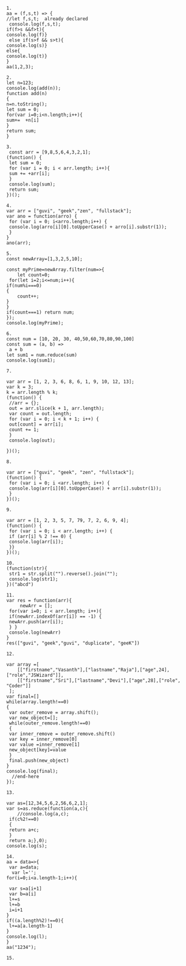 	1. 
	aa = (f,s,t) => {
 	//let f,s,t;  already declared
	 console.log(f,s,t);
 	if(f>s &&f>t){
 	console.log(f)}
	 else if(s>f && s>t){
 	console.log(s)}
 	else{
 	console.log(t)}
	}
	aa(1,2,3);
	
	2.
	let n=123;
	console.log(add(n));
	function add(n)
	{
	n=n.toString();
	let sum = 0;
	for(var i=0;i<n.length;i++){
 	sum+=  +n[i]
 	}
 	return sum;
	}
	
	3.
	 const arr = [9,8,5,6,4,3,2,1];
	(function() {
	 let sum = 0;
	 for (var i = 0; i < arr.length; i++){
	 sum += +arr[i];
	 }
	 console.log(sum);
	 return sum;
	})();

	4. 
	var arr = ["guvi", "geek","zen", "fullstack"];
	var ano = function(arro) {
	 for (var i = 0; i<arro.length;i++) {
	 console.log(arro[i][0].toUpperCase() + arro[i].substr(1));
	 }
	}
	ano(arr);
		
	5.
	const newArray=[1,3,2,5,10];

	const myPrime=newArray.filter(num=>{
    	let count=0;
	 for(let i=2;i<=num;i++){
 	if(num%i===0)
 	{
 	    count++;
 	}
 	}
 	if(count===1) return num;
	});
	console.log(myPrime);

	6.
	const num = [10, 20, 30, 40,50,60,70,80,90,100] 
	const sum = (a, b) =>
	 a + b
	let sum1 = num.reduce(sum)
	console.log(sum1);

	7.

	var arr = [1, 2, 3, 6, 8, 6, 1, 9, 10, 12, 13];
	var k = 3;
	k = arr.length % k;
	(function() {
	 //arr = {};
	 out = arr.slice(k + 1, arr.length);
	 var count = out.length;
	 for (var i = 0; i < k + 1; i++) {
	 out[count] = arr[i];
	 count += 1;
	 }
	 console.log(out);
    
	})();

	8.

	var arr = ["guvi", "geek", "zen", "fullstack"];
	(function() {
	 for (var i = 0; i <arr.length; i++) {
	 console.log(arr[i][0].toUpperCase() + arr[i].substr(1));
	 }
	})();

	9.

	var arr = [1, 2, 3, 5, 7, 79, 7, 2, 6, 9, 4];
	(function() {
	 for (var i = 0; i < arr.length; i++) {
	 if (arr[i] % 2 !== 0) {
	 console.log(arr[i]);
	 }}
	})();

	10.
	(function(str){
	 str1 = str.split("").reverse().join("");
	 console.log(str1); 
	})("abcd")

	11.
	var res = function(arr){
	     newArr = [];
	 for(var i=0; i < arr.length; i++){
	 if(newArr.indexOf(arr[i]) == -1) {
	 newArr.push(arr[i]);
	 } }
	 console.log(newArr)
	}
	res(["guvi", "geek","guvi", "duplicate", "geeK"])

	12.

	var array =[
    	[["firstname","Vasanth"],["lastname","Raja"],["age",24],["role","JSWizard"]],
    	[["firstname","Sri"],["lastname","Devi"],["age",28],["role", "Coder"]]
   	 ];
	var final=[]
	while(array.length!==0)
	{
	 var outer_remove = array.shift();
	 var new_object=[];
	 while(outer_remove.length!==0)
	 {
	 var inner_remove = outer_remove.shift()
	 var key = inner_remove[0]
	 var value =inner_remove[1]
	 new_object[key]=value
	 }
	 final.push(new_object)
	}
	console.log(final);
	  //end-here
	});
	
	13.

	var as=[12,34,5,6,2,56,6,2,1];
	var s=as.reduce(function(a,c){
	    //console.log(a,c);
	 if(c%2!==0)
	 {
	 return a+c;
	 }
	 return a;},0);  
	console.log(s);
	
	14.
	aa = data=>{
	 var a=data;
	  var l='';
	for(i=0;i<a.length-1;i++){
	
	 var s=a[i+1]
	 var b=a[i]
	 l+=s
	 l+=b
	 i=i+1
	}
	if((a.length%2)!==0){
	 l+=a[a.length-1]
	}
	console.log(l);
	}
	aa("1234");
	
	15.




